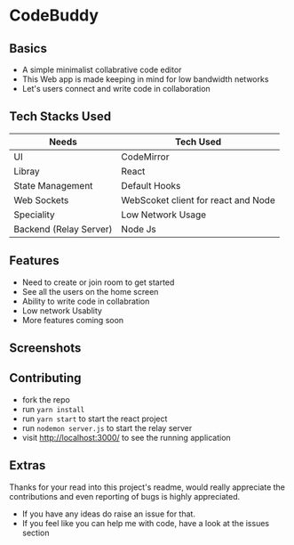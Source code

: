 # CodeBuddy


## Basics
- A simple minimalist collabrative code editor
- This Web app is made keeping in mind for low bandwidth networks
- Let's users connect and write code in collaboration

## Tech Stacks Used

| Needs             | Tech Used                    |
| ---------------- | ---------------------------- |
| UI               | CodeMirror|
| Libray        | React                      |
| State Management        | Default Hooks|   |
| Web Sockets         | WebScoket client for react and Node        |
| Speciality         | Low Network Usage       |
| Backend (Relay Server)| Node Js  |



## Features

- Need to create or join room to get started
- See all the users on the home screen
- Ability to write code in collabration
- Low network Usablity
- More features coming soon


## Screenshots


## Contributing
- fork the repo
- run `yarn install`
- run `yarn start`  to start the react project
- run `nodemon server.js` to start the relay server
- visit [http://localhost:3000/](http://localhost:3000/) to see the running application
                     
                     




## Extras
 Thanks for your read into this project's readme, would really appreciate the contributions and even reporting of  bugs is highly appreciated. 
- If you have any ideas do raise an issue for that.
- If you feel like you can help me with code, have a look at the issues section

